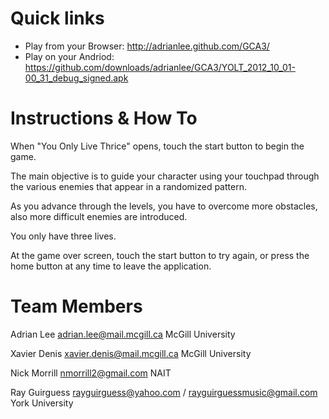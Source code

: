 Quick links
===========
- Play from your Browser: http://adrianlee.github.com/GCA3/
- Play on your Andriod: https://github.com/downloads/adrianlee/GCA3/YOLT_2012_10_01-00_31_debug_signed.apk


Instructions & How To
=====================
When "You Only Live Thrice" opens, touch the start button to begin the game.

The main objective is to guide your character using your touchpad through the various enemies that appear in a randomized pattern.

As you advance through the levels, you have to overcome more obstacles, also more difficult enemies are introduced.

You only have three lives.

At the game over screen, touch the start button to try again, or press the home button at any time to leave the application.


Team Members
============
Adrian Lee
adrian.lee@mail.mcgill.ca
McGill University

Xavier Denis
xavier.denis@mail.mcgill.ca
McGill University

Nick Morrill
nmorrill2@gmail.com
NAIT

Ray Guirguess
rayguirguess@yahoo.com / rayguirguessmusic@gmail.com
York University
